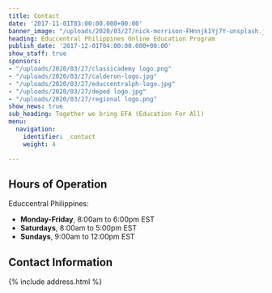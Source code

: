 ```yaml
---
title: Contact
date: '2017-11-01T03:00:00.000+00:00'
banner_image: "/uploads/2020/03/27/nick-morrison-FHnnjk1Yj7Y-unsplash.jpg"
heading: Educcentral Philippines Online Education Program
publish_date: '2017-12-01T04:00:00.000+00:00'
show_staff: true
sponsors:
- "/uploads/2020/03/27/classicademy logo.png"
- "/uploads/2020/03/27/calderon-logo.jpg"
- "/uploads/2020/03/27/educcentralph-logo.jpg"
- "/uploads/2020/03/27/deped logo.jpg"
- "/uploads/2020/03/27/regional logo.png"
show_news: true
sub_heading: Together we bring EFA (Education For All)
menu:
  navigation:
    identifier: _contact
    weight: 4

---
```

## Hours of Operation

Educcentral Philippines:

* **Monday-Friday**, 8:00am to 6:00pm EST
* **Saturdays**, 8:00am to 5:00pm EST
* **Sundays**, 9:00am to 12:00pm EST

## Contact Information

{% include address.html %}